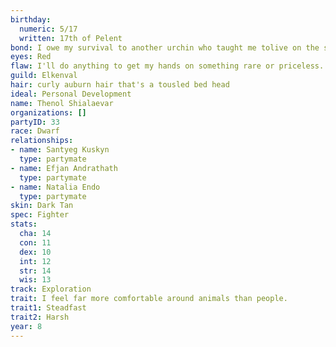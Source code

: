 ```yaml
---
birthday:
  numeric: 5/17
  written: 17th of Pelent
bond: I owe my survival to another urchin who taught me tolive on the streets.
eyes: Red
flaw: I'll do anything to get my hands on something rare or priceless.
guild: Elkenval
hair: curly auburn hair that's a tousled bed head
ideal: Personal Development
name: Thenol Shialaevar
organizations: []
partyID: 33
race: Dwarf
relationships:
- name: Santyeg Kuskyn
  type: partymate
- name: Efjan Andrathath
  type: partymate
- name: Natalia Endo
  type: partymate
skin: Dark Tan
spec: Fighter
stats:
  cha: 14
  con: 11
  dex: 10
  int: 12
  str: 14
  wis: 13
track: Exploration
trait: I feel far more comfortable around animals than people.
trait1: Steadfast
trait2: Harsh
year: 8
---
```

